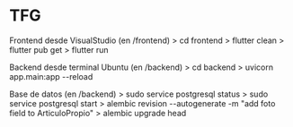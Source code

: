 # TFG


Frontend desde VisualStudio (en /frontend)
    > cd frontend
    > flutter clean
    > flutter pub get
    > flutter run

Backend desde terminal Ubuntu (en /backend)
    > cd backend
    > uvicorn app.main:app --reload

Base de datos (en /backend)
    > sudo service postgresql status
    > sudo service postgresql start
    > alembic revision --autogenerate -m "add foto field to ArticuloPropio"
    > alembic upgrade head
